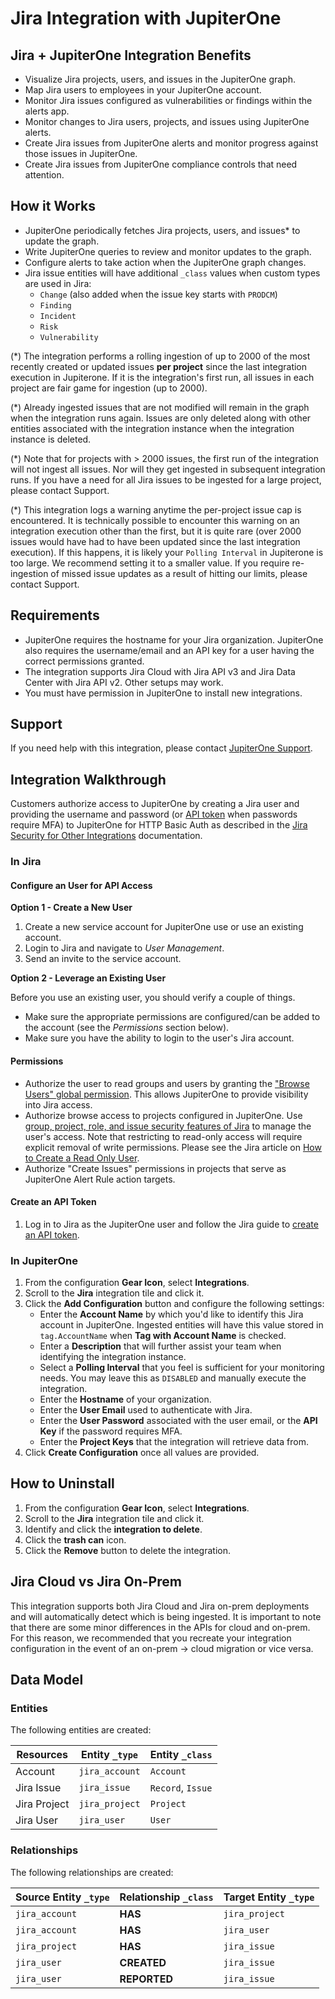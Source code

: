 # Jira Integration with JupiterOne

## Jira + JupiterOne Integration Benefits

*   Visualize Jira projects, users, and issues in the JupiterOne graph.
*   Map Jira users to employees in your JupiterOne account.
*   Monitor Jira issues configured as vulnerabilities or findings within the
    alerts app.
*   Monitor changes to Jira users, projects, and issues using JupiterOne alerts.
*   Create Jira issues from JupiterOne alerts and monitor progress against those
    issues in JupiterOne.
*   Create Jira issues from JupiterOne compliance controls that need attention.

## How it Works

*   JupiterOne periodically fetches Jira projects, users, and issues\* to update
    the graph.
*   Write JupiterOne queries to review and monitor updates to the graph.
*   Configure alerts to take action when the JupiterOne graph changes.
*   Jira issue entities will have additional `_class` values when custom types are
    used in Jira:
    *   `Change` (also added when the issue key starts with `PRODCM`)
    *   `Finding`
    *   `Incident`
    *   `Risk`
    *   `Vulnerability`

(\*) The integration performs a rolling ingestion of up to 2000 of the most
recently created or updated issues **per project** since the last integration
execution in Jupiterone. If it is the integration's first run, all issues in
each project are fair game for ingestion (up to 2000).

(\*) Already ingested issues that are not modified will remain in the graph when
the integration runs again. Issues are only deleted along with other entities
associated with the integration instance when the integration instance is
deleted.

(\*) Note that for projects with > 2000 issues, the first run of the integration
will not ingest all issues. Nor will they get ingested in subsequent integration
runs. If you have a need for all Jira issues to be ingested for a large project,
please contact Support.

(\*) This integration logs a warning anytime the per-project issue cap is
encountered. It is technically possible to encounter this warning on an
integration execution other than the first, but it is quite rare (over 2000
issues would have had to have been updated since the last integration
execution). If this happens, it is likely your `Polling Interval` in Jupiterone
is too large. We recommend setting it to a smaller value. If you require
re-ingestion of missed issue updates as a result of hitting our limits, please
contact Support.

## Requirements

*   JupiterOne requires the hostname for your Jira organization. JupiterOne also
    requires the username/email and an API key for a user having the correct
    permissions granted.
*   The integration supports Jira Cloud with Jira API v3 and Jira Data Center with
    Jira API v2. Other setups may work.
*   You must have permission in JupiterOne to install new integrations.

## Support

If you need help with this integration, please contact
[JupiterOne Support](https://support.jupiterone.io).

## Integration Walkthrough

Customers authorize access to JupiterOne by creating a Jira user and providing
the username and password (or [API token][2] when passwords require MFA) to
JupiterOne for HTTP Basic Auth as described in the [Jira Security for Other
Integrations][1] documentation.

### In Jira

#### Configure an User for API Access

**Option 1 - Create a New User**

1.  Create a new service account for JupiterOne use or use an existing account.
2.  Login to Jira and navigate to *User Management*.
3.  Send an invite to the service account.

**Option 2 - Leverage an Existing User**

Before you use an existing user, you should verify a couple of things.

*   Make sure the appropriate permissions are configured/can be added to the
    account (see the *Permissions* section below).
*   Make sure you have the ability to login to the user's Jira account.

#### Permissions

*   Authorize the user to read groups and users by granting the ["Browse Users"
    global permission][5]. This allows JupiterOne to provide visibility into Jira
    access.
*   Authorize browse access to projects configured in JupiterOne. Use [group,
    project, role, and issue security features of Jira][3] to manage the user's
    access. Note that restricting to read-only access will require explicit
    removal of write permissions. Please see the Jira article on [How to Create a
    Read Only User][4].
*   Authorize "Create Issues" permissions in projects that serve as JupiterOne
    Alert Rule action targets.

#### Create an API Token

1.  Log in to Jira as the JupiterOne user and follow the Jira guide to [create an
    API token][2].

### In JupiterOne

1.  From the configuration **Gear Icon**, select **Integrations**.
2.  Scroll to the **Jira** integration tile and click it.
3.  Click the **Add Configuration** button and configure the following settings:
    *   Enter the **Account Name** by which you'd like to identify this Jira
        account in JupiterOne. Ingested entities will have this value stored in
        `tag.AccountName` when **Tag with Account Name** is checked.
    *   Enter a **Description** that will further assist your team when identifying
        the integration instance.
    *   Select a **Polling Interval** that you feel is sufficient for your
        monitoring needs. You may leave this as `DISABLED` and manually execute the
        integration.
    *   Enter the **Hostname** of your organization.
    *   Enter the **User Email** used to authenticate with Jira.
    *   Enter the **User Password** associated with the user email, or the **API
        Key** if the password requires MFA.
    *   Enter the **Project Keys** that the integration will retrieve data from.
4.  Click **Create Configuration** once all values are provided.

## How to Uninstall

1.  From the configuration **Gear Icon**, select **Integrations**.
2.  Scroll to the **Jira** integration tile and click it.
3.  Identify and click the **integration to delete**.
4.  Click the **trash can** icon.
5.  Click the **Remove** button to delete the integration.

## Jira Cloud vs Jira On-Prem

This integration supports both Jira Cloud and Jira on-prem deployments and will
automatically detect which is being ingested. It is important to note that there
are some minor differences in the APIs for cloud and on-prem. For this reason,
we recommended that you recreate your integration configuration in the event of
an on-prem -> cloud migration or vice versa.

<!-- {J1_DOCUMENTATION_MARKER_START} -->

<!--
********************************************************************************
NOTE: ALL OF THE FOLLOWING DOCUMENTATION IS GENERATED USING THE
"j1-integration document" COMMAND. DO NOT EDIT BY HAND! PLEASE SEE THE DEVELOPER
DOCUMENTATION FOR USAGE INFORMATION:

https://github.com/JupiterOne/sdk/blob/main/docs/integrations/development.md
********************************************************************************
-->

## Data Model

### Entities

The following entities are created:

| Resources    | Entity `_type` | Entity `_class`   |
| ------------ | -------------- | ----------------- |
| Account      | `jira_account` | `Account`         |
| Jira Issue   | `jira_issue`   | `Record`, `Issue` |
| Jira Project | `jira_project` | `Project`         |
| Jira User    | `jira_user`    | `User`            |

### Relationships

The following relationships are created:

| Source Entity `_type` | Relationship `_class` | Target Entity `_type` |
| --------------------- | --------------------- | --------------------- |
| `jira_account`        | **HAS**               | `jira_project`        |
| `jira_account`        | **HAS**               | `jira_user`           |
| `jira_project`        | **HAS**               | `jira_issue`          |
| `jira_user`           | **CREATED**           | `jira_issue`          |
| `jira_user`           | **REPORTED**          | `jira_issue`          |

<!--
********************************************************************************
END OF GENERATED DOCUMENTATION AFTER BELOW MARKER
********************************************************************************
-->

<!-- {J1_DOCUMENTATION_MARKER_END} -->

[1]: https://developer.atlassian.com/cloud/jira/platform/security-for-other-integrations/

[2]: https://confluence.atlassian.com/cloud/api-tokens-938839638.html

[3]: https://support.atlassian.com/jira-core-cloud/docs/how-do-jira-permissions-work/

[4]: https://confluence.atlassian.com/jirakb/jira-cloud-how-to-create-a-read-only-user-779160729.html

[5]: https://confluence.atlassian.com/adminjiraserver/managing-global-permissions-938847142.html
 
<!--  jupiterOneDocVersion=3-0-0 -->